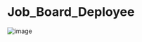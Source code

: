 # Job_Board_Deployee
![image](https://github.com/akku27-cse/Job_Board_Deployee/assets/115920400/06883051-dd37-431f-b54e-5d70157da538)
